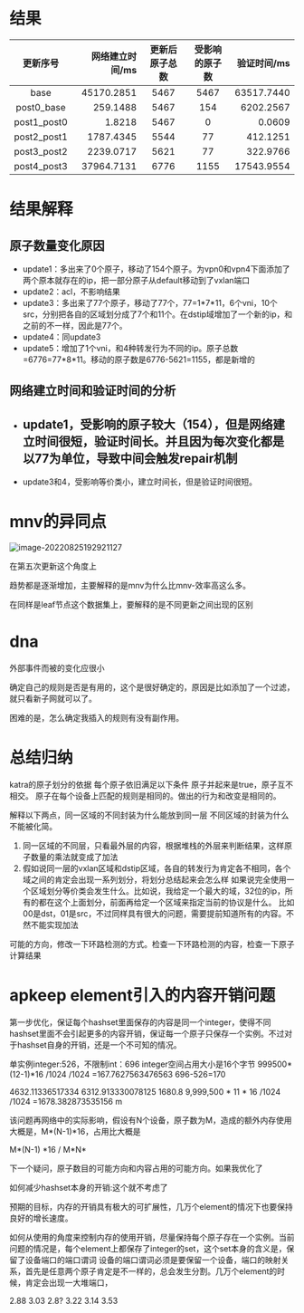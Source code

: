 # 结果

|  更新序号   | 网络建立时间/ms | 更新后原子总数 | 受影响的原子数 | 验证时间/ms |
| :---------: | --------------: | :------------: | :------------: | ----------: |
|    base     |      45170.2851 |      5467      |      5467      |  63517.7440 |
| post0_base  |        259.1488 |      5467      |      154       |   6202.2567 |
| post1_post0 |          1.8218 |      5467      |       0        |      0.0609 |
| post2_post1 |       1787.4345 |      5544      |       77       |    412.1251 |
| post3_post2 |       2239.0717 |      5621      |       77       |    322.9766 |
| post4_post3 |      37964.7131 |      6776      |      1155      |  17543.9554 |



# 结果解释



## 原子数量变化原因

- update1：多出来了0个原子，移动了154个原子。为vpn0和vpn4下面添加了两个原本就存在的ip，把一部分原子从default移动到了vxlan端口
- update2：acl，不影响结果
- update3：多出来了77个原子，移动了77个，77=1\*7\*11，6个vni，10个src，分别把各自的区域划分成了7个和11个。在dstip域增加了一个新的ip，和之前的不一样，因此是77个。
- update4：同update3
- update5：增加了1个vni，和4种转发行为不同的ip。原子总数=6776=77\*8\*11。移动的原子数是6776-5621=1155，都是新增的



## 网络建立时间和验证时间的分析

- update1，受影响的原子较大（154），但是网络建立时间很短，验证时间长。并且因为每次变化都是以77为单位，导致中间会触发repair机制
  - 
- update3和4，受影响等价类小，建立时间长，但是验证时间很短。





# mnv的异同点

![image-20220825192921127](C:\Users\wbSun\AppData\Roaming\Typora\typora-user-images\image-20220825192921127.png)

在第五次更新这个角度上

趋势都是逐渐增加，主要解释的是mnv为什么比mnv-效率高这么多。



在同样是leaf节点这个数据集上，要解释的是不同更新之间出现的区别





# dna

外部事件而被的变化应很小

确定自己的规则是否是有用的，这个是很好确定的，原因是比如添加了一个过滤，就只看新子网就可以了。

困难的是，怎么确定我插入的规则有没有副作用。



# 总结归纳
katra的原子划分的依据
每个原子依旧满足以下条件
原子并起来是true，原子互不相交。
原子在每个设备上匹配的规则是相同的。做出的行为和改变是相同的。

解释以下两点，同一区域的不同封装为什么能放到同一层
不同区域的封装为什么不能被化简。
1. 同一区域的不同层，只看最外层的内容，根据堆栈的外层来判断结果，这样原子数量的乘法就变成了加法
2. 假如说同一层的vxlan区域和dstip区域，各自的转发行为肯定各不相同，各个域之间的肯定会出现一系列划分，将划分总结起来会怎么样
如果说完全使用一个区域划分等价类会发生什么。比如说，我给定一个最大的域，32位的ip，所有的都在这个上面划分，前面再给定一个区域来指定当前的协议是什么。
比如00是dst，01是src，不过同样具有很大的问题，需要提前知道所有的内容。不然不能实现加法

可能的方向，修改一下环路检测的方式。检查一下环路检测的内容，检查一下原子计算结果


# apkeep element引入的内容开销问题
第一步优化，保证每个hashset里面保存的内容是同一个integer，使得不同hashset里面不会引起更多的内容开销，保证每一个原子只保存一个实例。不过对于hashset自身的开销，还是一个不可知的情况。

单实例integer:526，不限制int：696
integer空间占用大小是16个字节
999500*(12-1)*16 /1024 /1024 =167.7627563476563
696-526=170

4632.11336517334 6312.913330078125    1680.8
9,999,500 * 11 * 16 /1024 /1024 =1678.382873535156 m

该问题再网络中的实际影响，假设有N个设备，原子数为M，造成的额外内存使用大概是，M*(N-1)*16，占用比大概是



M*(N-1) \*16 / M*N\*

下一个疑问，原子数目的可能方向和内容占用的可能方向。如果我优化了

如何减少hashset本身的开销:这个就不考虑了

预期的目标，内存的开销具有极大的可扩展性，几万个element的情况下也要保持良好的增长速度。

如何从使用的角度来控制内存的使用开销，尽量保持每个原子存在一个实例。当前问题的情况是，每个element上都保存了integer的set，这个set本身的含义是，保留了设备端口的端口谓词
设备的端口谓词必须是要保留一个设备，端口的映射关系，首先是任意两个原子肯定是不一样的，总会发生分割。几万个element的时候，肯定会出现一大堆端口，




2.88
3.03
2.8?
3.22
3.14
3.53


